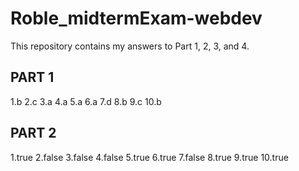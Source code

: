 # Roble_midtermExam-webdev
This repository contains my answers to Part 1, 2, 3, and 4.


## PART 1
1.b
2.c
3.a
4.a
5.a
6.a
7.d
8.b
9.c
10.b

## PART 2
1.true
2.false
3.false
4.false
5.true
6.true
7.false
8.true
9.true
10.true
